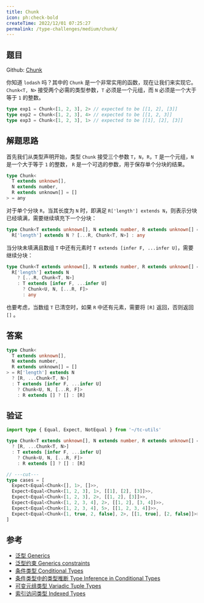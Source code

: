 ```yaml
---
title: Chunk
icon: ph:check-bold
createTime: 2022/12/01 07:25:27
permalink: /type-challenges/medium/chunk/
---
```


## 题目

Github: [Chunk](https://github.com/type-challenges/type-challenges/blob/main/questions/04499-medium-chunk/README.md)

你知道 `lodash` 吗？其中的 `Chunk` 是一个非常实用的函数，现在让我们来实现它。
`Chunk<T, N>` 接受两个必需的类型参数，`T` 必须是一个元组，而 `N` 必须是一个大于等于 `1` 的整数。

```ts
type exp1 = Chunk<[1, 2, 3], 2> // expected to be [[1, 2], [3]]
type exp2 = Chunk<[1, 2, 3], 4> // expected to be [[1, 2, 3]]
type exp3 = Chunk<[1, 2, 3], 1> // expected to be [[1], [2], [3]]
```

## 解题思路

首先我们从类型声明开始，类型 `Chunk` 接受三个参数 `T`，`N`，`R`，`T` 是一个元组，`N` 是一个大于等于 `1` 的整数，
`R` 是一个可选的参数，用于保存单个分块的结果。

```ts
type Chunk<
  T extends unknown[],
  N extends number,
  R extends unknown[] = []
> = any
```

对于单个分块 `R`，当其长度为 `N` 时，即满足 `R['length'] extends N`，则表示分块已经填满，需要继续填充下一个分块：

```ts
type Chunk<T extends unknown[], N extends number, R extends unknown[] = []> =
  R['length'] extends N ? [...R, Chunk<T, N>] : any
```

当分块未填满且数组 `T` 中还有元素时 `T extends [infer F, ...infer U]`，需要继续分块：

```ts
type Chunk<T extends unknown[], N extends number, R extends unknown[] = []> =
  R['length'] extends N
    ? [...R, Chunk<T, N>]
    : T extends [infer F, ...infer U]
      ? Chunk<U, N, [...R, F]>
      : any
```

也要考虑，当数组 `T` 已清空时，如果 `R` 中还有元素，需要将 `[R]` 返回，否则返回 `[]` 。

## 答案

```ts
type Chunk<
  T extends unknown[],
  N extends number,
  R extends unknown[] = []
> = R['length'] extends N
  ? [R, ...Chunk<T, N>]
  : T extends [infer F, ...infer U]
    ? Chunk<U, N, [...R, F]>
    : R extends [] ? [] : [R]
```

## 验证

```ts twoslash
import type { Equal, Expect, NotEqual } from '~/tc-utils'

type Chunk<T extends unknown[], N extends number, R extends unknown[] = []> = R['length'] extends N
  ? [R, ...Chunk<T, N>]
  : T extends [infer F, ...infer U]
    ? Chunk<U, N, [...R, F]>
    : R extends [] ? [] : [R]

// ---cut---
type cases = [
  Expect<Equal<Chunk<[], 1>, []>>,
  Expect<Equal<Chunk<[1, 2, 3], 1>, [[1], [2], [3]]>>,
  Expect<Equal<Chunk<[1, 2, 3], 2>, [[1, 2], [3]]>>,
  Expect<Equal<Chunk<[1, 2, 3, 4], 2>, [[1, 2], [3, 4]]>>,
  Expect<Equal<Chunk<[1, 2, 3, 4], 5>, [[1, 2, 3, 4]]>>,
  Expect<Equal<Chunk<[1, true, 2, false], 2>, [[1, true], [2, false]]>>,
]
```

## 参考

- [泛型 Generics](https://www.typescriptlang.org/docs/handbook/2/generics.html)
- [泛型约束 Generics constraints](https://www.typescriptlang.org/docs/handbook/2/generics.html#generic-constraints)
- [条件类型 Conditional Types](https://www.typescriptlang.org/docs/handbook/2/conditional-types.html)
- [条件类型中的类型推断 Type Inference in Conditional Types](https://www.typescriptlang.org/docs/handbook/2/conditional-types.html#inferring-within-conditional-types)
- [可变元组类型 Variadic Tuple Types](https://www.typescriptlang.org/docs/handbook/release-notes/typescript-4-0.html#variadic-tuple-types)
- [索引访问类型 Indexed Types](https://www.typescriptlang.org/docs/handbook/2/indexed-access-types.html)

